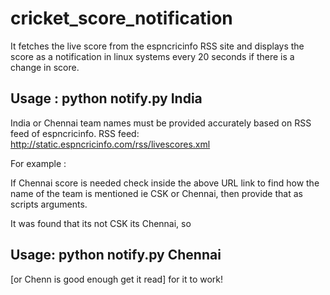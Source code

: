 # cricket_score_notification
It fetches the live score from the espncricinfo RSS site and displays the score as a notification in linux systems every 20 seconds if there is a change in score.

## Usage : python notify.py India

India or Chennai team names must be provided accurately based on RSS feed of espncricinfo.
RSS feed:
http://static.espncricinfo.com/rss/livescores.xml

For example :

If Chennai score is needed check inside the above URL link to find how the name of the team is mentioned ie CSK or Chennai, then provide that as
scripts arguments.

It was found that its not CSK its Chennai, so

## Usage: python notify.py Chennai 
[or Chenn is good enough get it read] for it to work!


